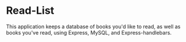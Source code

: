 # Read-List
This application keeps a database of books you'd like to read, as well as books you've read, using Express, MySQL, and Express-handlebars.
